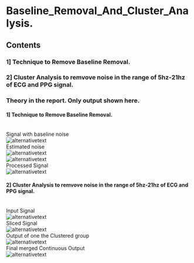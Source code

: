 # Baseline_Removal_And_Cluster_Analysis.
## Contents<br>
### 1] Technique to Remove Baseline Removal.<br>
### 2] Cluster Analysis to remvove noise in the range of 5hz-21hz of ECG and PPG signal.<br>
### Theory in the report. Only output shown here.
#### 1] Technique to Remove Baseline Removal.
<br>Signal with baseline noise<br>
![alternativetext](https://github.com/waranyoghes/baseline_removal_and_cluster_analysis/blob/main/img/baseline_nosie.png)
<br> Estimated noise<br>![alternativetext](https://github.com/waranyoghes/baseline_removal_and_cluster_analysis/blob/main/img/noise_estimation1.png)
<br>![alternativetext](https://github.com/waranyoghes/baseline_removal_and_cluster_analysis/blob/main/img/noise_estimation.png)
<br> Processed Signal<br>![alternativetext](https://github.com/waranyoghes/baseline_removal_and_cluster_analysis/blob/main/img/processed_signal0.png)
<br>
#### 2] Cluster Analysis to remvove noise in the range of 5hz-21hz of ECG and PPG signal.
<br> Input Signal<br>
![alternativetext](https://github.com/waranyoghes/baseline_removal_and_cluster_analysis/blob/main/img/signal.png)
<br> Sliced Signal<br>
![alternativetext](https://github.com/waranyoghes/baseline_removal_and_cluster_analysis/blob/main/img/sliced_signal.png)
<br> Output of one the Clustered group<br>
![alternativetext](https://github.com/waranyoghes/baseline_removal_and_cluster_analysis/blob/main/img/cluster_output.png)
<br>  Final merged Continuous Output<br>
![alternativetext](https://github.com/waranyoghes/baseline_removal_and_cluster_analysis/blob/main/img/Final_output.png)



